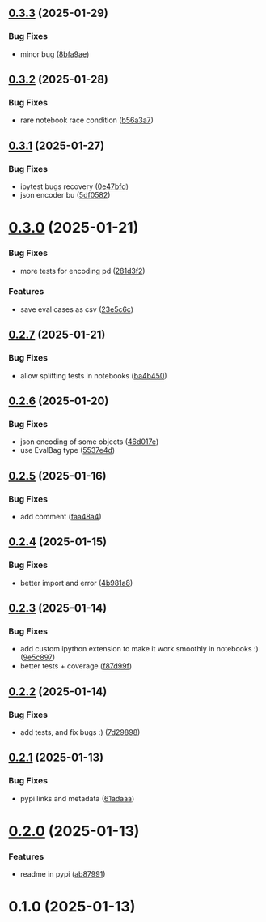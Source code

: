 ## [0.3.3](https://github.com/AlmogBaku/pytest-evals/compare/v0.3.2...v0.3.3) (2025-01-29)


### Bug Fixes

* minor bug ([8bfa9ae](https://github.com/AlmogBaku/pytest-evals/commit/8bfa9aed673e2133949d24333d4ad49635c2596b))





## [0.3.2](https://github.com/AlmogBaku/pytest-evals/compare/v0.3.1...v0.3.2) (2025-01-28)


### Bug Fixes

* rare notebook race condition ([b56a3a7](https://github.com/AlmogBaku/pytest-evals/commit/b56a3a73758bd27428f5959f6a296c622b4ae5e6))





## [0.3.1](https://github.com/AlmogBaku/pytest-evals/compare/v0.3.0...v0.3.1) (2025-01-27)


### Bug Fixes

* ipytest bugs recovery ([0e47bfd](https://github.com/AlmogBaku/pytest-evals/commit/0e47bfd5716f660b8061e546bca4ef90ee544c3d))
* json encoder bu ([5df0582](https://github.com/AlmogBaku/pytest-evals/commit/5df05822b53d6218c5fbac077fa6b3042375c6e4))





# [0.3.0](https://github.com/AlmogBaku/pytest-evals/compare/v0.2.7...v0.3.0) (2025-01-21)


### Bug Fixes

* more tests for encoding pd ([281d3f2](https://github.com/AlmogBaku/pytest-evals/commit/281d3f2a0989698136989fdc4b3a6095ed039d8b))


### Features

* save eval cases as csv ([23e5c6c](https://github.com/AlmogBaku/pytest-evals/commit/23e5c6c7cce8b1a4214a1ca5f8969c7da9d06005))





## [0.2.7](https://github.com/AlmogBaku/pytest-evals/compare/v0.2.6...v0.2.7) (2025-01-21)


### Bug Fixes

* allow splitting tests in notebooks ([ba4b450](https://github.com/AlmogBaku/pytest-evals/commit/ba4b450ded4a7123ceb943bb6876d5d82d3454a3))





## [0.2.6](https://github.com/AlmogBaku/pytest-evals/compare/v0.2.5...v0.2.6) (2025-01-20)


### Bug Fixes

* json encoding of some objects ([46d017e](https://github.com/AlmogBaku/pytest-evals/commit/46d017ef1aa2c1b3fbca3e4fdddb5911b1268bf7))
* use EvalBag type ([5537e4d](https://github.com/AlmogBaku/pytest-evals/commit/5537e4d0a4f92b130013b596c2f19b3796265bbe))





## [0.2.5](https://github.com/AlmogBaku/pytest-evals/compare/v0.2.4...v0.2.5) (2025-01-16)


### Bug Fixes

* add comment ([faa48a4](https://github.com/AlmogBaku/pytest-evals/commit/faa48a4fbd5affe1fb21c13461a2330632dc969a))





## [0.2.4](https://github.com/AlmogBaku/pytest-evals/compare/v0.2.3...v0.2.4) (2025-01-15)


### Bug Fixes

* better import and error ([4b981a8](https://github.com/AlmogBaku/pytest-evals/commit/4b981a8654f429b09292426986697feb8eeed72a))





## [0.2.3](https://github.com/AlmogBaku/pytest-evals/compare/v0.2.2...v0.2.3) (2025-01-14)


### Bug Fixes

* add custom ipython extension to make it work smoothly in notebooks :) ([9e5c897](https://github.com/AlmogBaku/pytest-evals/commit/9e5c897a47971e36ca9b1c41c89674301de995fe))
* better tests + coverage ([f87d99f](https://github.com/AlmogBaku/pytest-evals/commit/f87d99f7a50a2630a421a39e3e9927b65a75a2e4))





## [0.2.2](https://github.com/AlmogBaku/pytest-evals/compare/v0.2.1...v0.2.2) (2025-01-14)


### Bug Fixes

* add tests, and fix bugs :) ([7d29898](https://github.com/AlmogBaku/pytest-evals/commit/7d2989838a8f0010f4f97c58e9ad3b0f5735c1fc))





## [0.2.1](https://github.com/AlmogBaku/pytest-evals/compare/v0.2.0...v0.2.1) (2025-01-13)


### Bug Fixes

* pypi links and metadata ([61adaaa](https://github.com/AlmogBaku/pytest-evals/commit/61adaaaeb8487a68609374f7cc9a77b16d9727e6))





# [0.2.0](https://github.com/AlmogBaku/pytest-evals/compare/v0.1.0...v0.2.0) (2025-01-13)


### Features

* readme in pypi ([ab87991](https://github.com/AlmogBaku/pytest-evals/commit/ab8799158c256daeb47c4f7e7e3f26471b926dab))





# 0.1.0 (2025-01-13)
